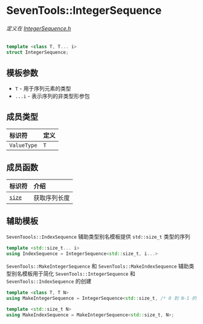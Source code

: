 # SevenTools::IntegerSequence

###### *定义在 [IntegerSequence.h](./Header/IntegerSequence.md)*
```cpp
template <class T, T... i>
struct IntegerSequence;
```

## 模板参数

- `T` \- 用于序列元素的类型
- `...i` \- 表示序列的非类型形参包

## 成员类型

| 标识符 | 定义 |
| :-  | :-  |
| `ValueType` | `T` |

## 成员函数

| 标识符 | 介绍 |
| :-    | :-  |
| [`size`](./IntegerSequence/size.md) | 获取序列长度 |

## 辅助模板

`SevenToools::IndexSequence` 辅助类型别名模板提供 `std::size_t` 类型的序列
```cpp
template <std::size_t... i>
using IndexSequence = IntegerSequence<std::size_t, i...>
```
`SevenTools::MakeIntegerSequence` 和 `SevenTools::MakeIndexSequence` 辅助类型别名模板用于简化 `SevenTools::IntegerSequence` 和 `SevenTools::IndexSequence` 的创建
```cpp
template <class T, T N>
using MakeIntegerSequence = IntegerSequence<std::size_t, /* 0 到 N-1 的序列 */>;// 若 N 为 0 则为 IntegerSequence<std::size_t>，若 N 为负则非良构

template <std::size_t N>
using MakeIndexSequence = MakeIntegerSequence<std::size_t, N>;
```